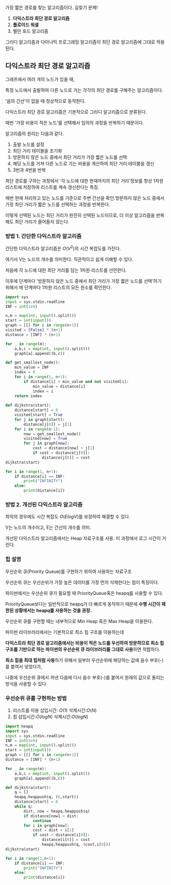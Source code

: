 가장 짧은 경로를 찾는 알고리즘이다. 길찾기 문제!
1) **다익스트라 최단 경로 알고리즘**
2) **플로이드 워셜**
3) 벨만 포드 알고리즘

그리디 알고리즘과 다이나믹 프로그래밍 알고리즘이 최단 경로 알고리즘에 그대로 적용된다.

## 다익스트라 최단 경로 알고리즘
그래프에서 여러 개의 노드가 있을 때, 

특정 노드에서 출발하여 다른 노드로 가는 각각의 최단 경로를 구해주는 알고리즘이다.

'음의 간선'이 없을 때 정상적으로 동작한다.

다익스트라 최단 경로 알고리즘은 기본적으로 그리디 알고리즘으로 분류된다. 

매번 '가장 비용이 적은 노드'를 선택해서 임의의 과정을 반복하기 때문이다. 

알고리즘의 원리는 다음과 같다.
1) 출발 노드를 설정
2) 최단 거리 테이블을 초기화
3) 방문하지 않은 노드 중에서 최단 거리가 가장 짧은 노드를 선택
4) 해당 노드를 거쳐 다른 노드로 가는 비용을 계산하여 최단 거리 테이블을 갱신
5) 3번과 4번을 반복 

최단 경로를 구하는 과정에서 '각 노드에 대한 현재까지의 최단 거리'정보를 항상 1차원 리스트에 저장하여 리스트를 계속 갱신한다는 특징.

매번 현재 처리하고 있는 노드를 기준으로 주변 간선을 확인.방문하지 않은 노드 중에서 가장 최단 거리가 짧은 노드를 선택하는 과정을 반복한다. 

이렇게 선택된 노드는 최단 거리가 완전히 선택된 노드이므로, 더 이상 알고리즘을 반복해도 최단 거리가 줄어들지 않는다.

### 방법 1. 간단한 다익스트라 알고리즘
간단한 다익스트라 알고리즘은 $O(V^2)$의 시간 복잡도를 가진다.

여기서 V는 노드의 개수를 의미한다. 직관적이고 쉽게 이해할 수 있다.

처음에 각 노드에 대한 최단 거리를 담는 1차원 리스트를 선언한다. 

이후에 단계마다 '방문하지 않은 노드 중에서 최단 거리가 가장 짧은 노드를 선택'하기 위해서 매 단계마다 1차원 리스트의 모든 원소를 확인한다.
```python
import sys
input = sys.stdin.readline
INF = int(1e9)

n,m = map(int, input().split())
start = int(input())
graph = [[] for i in range(n+1)]
visited = [False] * (n+1)
distance = [INF] * (n+1)

for _ in range(m):
	a,b,c = map(int, input().split())
	graph[a].append((b,c))

def get_smallest_node():
	min_value = INF
	index = 0
	for i in range(1, n+1):
		if distance[i] < min_value and not visited[i]:
			min_value = distance[i]
			index = i
	return index
	
def dijkstra(start):
	distance[start] = 0
	visited[start] = True
	for j in graph[start]:
		distance[j[0]] = j[1]
	for i in range(n-1):
		now = get_smallest_node()
		visited[now] = True
		for j in graph[now]:
			cost = distance[now] + j[1]
			if cost < distance[j[0]]:
				distance[j[0]] = cost
dijkstra(start)

for i in range(1, n+1):
	if distance[i] == INF:
		print("INFINITY")
	else:
		print(distance[i])
```
### 방법 2. 개선된 다익스트라 알고리즘
최악의 경우에도 시간 복잡도 $O(ElogV)$를 보장하여 해결할 수 있다.

V는 노드의 개수이고, E는 간선의 개수를 의미.

개선된 다익스트라 알고리즘에서는 Heap 자료구조를 사용. 이 과정에서 로그 시간이 거린다.

### 힙 설명
우선순위 큐(Priority Queue)를 구현하기 위하여 사용하는 자료구조

우선순위 큐는 우선순위가 가장 높은 데이터를 가장 먼저 삭제한다는 점이 특징이다. 

파이썬에서는 우선순위 큐가 필요할 때  PriorityQueue혹은 heapq를 사용할 수 있다.

PriorityQueue보다는 일반적으로 heapq가 더 빠르게 동작하기 때문에 **수행 시간이 제한된 상황에서는 heapq를 사용하는 것을 권장.**

우선순위 큐를 구현할 때는 내부적으로 Min Heap 혹은 Max Heap을 이용한다. 

파이썬 라이브러리에서는 기본적으로 최소 힙 구조를 이용하는데 

**다익스트라 최단 경로 알고리즘에서는 비용이 적은 노드를 우선하여 방문하므로 최소 힙 구조를 기반으로 하는 파이썬의 우선순위 큐 라이브러리를 그대로 사용**하면 적합하다.

**최소 힙을 최대 힙처럼 사용**하기 위해서 일부러 우선순위에 해당하는 값에 음수 부호(-)를 붙여서 넣었다가, 

나중에 우선순위 큐에서 꺼낸 다음에 다시 음수 부호(-)를 붙여서 원래의 값으로 돌리는 방식을 사용할 수 있다.

### 우선순위 큐를 구현하는 방법
1) 리스트를 이용
삽입시간: $O(1)$
삭제시간:$O(N)$
2) 힙
삽입시간:$O(logN)$
삭제시간:$O(logN)$

```python
import heapq
import sys
input = sys.stdin.readline
INF = int(1e9)
n,m = map(int, input().split())
start = int(input())
graph = [[] for i in range(n+1)]
distance = [INF] * (n+1)

for _ in range(m):
	a,b,c = map(int, input().split())
	graph[a].append((b,c))

def dijkstra(start):
	q = []
	heapq.heappush(q, (0,start))
	distance[start] = 0
	while q:
		dist, now = heapq.heappush(q)
		if distance[now] < dist:
			continue
		for i in graph[now]:
			cost = dist + i[1]
			if cost < distance[i[0]]:
				distance[i[0]] = cost
				heapq.heappush(q, (cost,i[0]))
dijkstra(start)

for i in range(1,n+1):
	if distance[i] == INF:
		print("INFINITY")
	else:
		print(distance[i])
```

